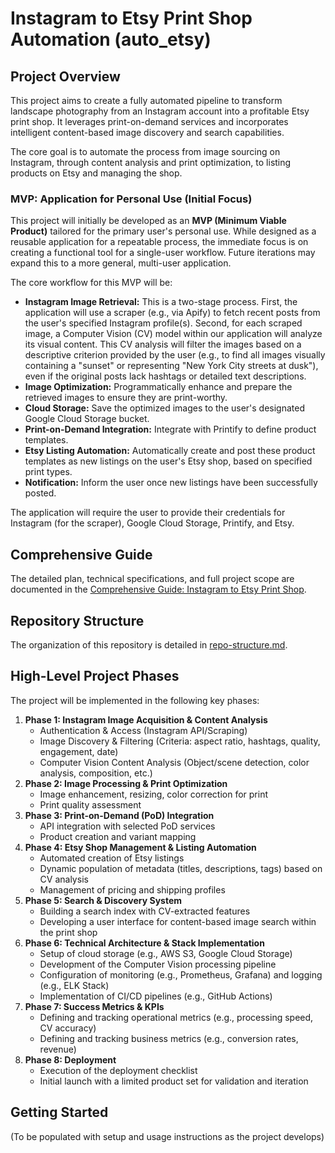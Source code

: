 # Instagram to Etsy Print Shop Automation (auto_etsy)

## Project Overview

This project aims to create a fully automated pipeline to transform landscape photography from an Instagram account into a profitable Etsy print shop. It leverages print-on-demand services and incorporates intelligent content-based image discovery and search capabilities.

The core goal is to automate the process from image sourcing on Instagram, through content analysis and print optimization, to listing products on Etsy and managing the shop.

### MVP: Application for Personal Use (Initial Focus)

This project will initially be developed as an **MVP (Minimum Viable Product)** tailored for the primary user's personal use. While designed as a reusable application for a repeatable process, the immediate focus is on creating a functional tool for a single-user workflow. Future iterations may expand this to a more general, multi-user application.

The core workflow for this MVP will be:

* **Instagram Image Retrieval:** This is a two-stage process. First, the application will use a scraper (e.g., via Apify) to fetch recent posts from the user's specified Instagram profile(s). Second, for each scraped image, a Computer Vision (CV) model within our application will analyze its visual content. This CV analysis will filter the images based on a descriptive criterion provided by the user (e.g., to find all images visually containing a "sunset" or representing "New York City streets at dusk"), even if the original posts lack hashtags or detailed text descriptions.
* **Image Optimization:** Programmatically enhance and prepare the retrieved images to ensure they are print-worthy.
* **Cloud Storage:** Save the optimized images to the user's designated Google Cloud Storage bucket.
* **Print-on-Demand Integration:** Integrate with Printify to define product templates.
* **Etsy Listing Automation:** Automatically create and post these product templates as new listings on the user's Etsy shop, based on specified print types.
* **Notification:** Inform the user once new listings have been successfully posted.

The application will require the user to provide their credentials for Instagram (for the scraper), Google Cloud Storage, Printify, and Etsy.

## Comprehensive Guide

The detailed plan, technical specifications, and full project scope are documented in the [Comprehensive Guide: Instagram to Etsy Print Shop](./Instagram-to-Etsy-Print-Shop%20.md).

## Repository Structure

The organization of this repository is detailed in [repo-structure.md](./repo-structure.md).

## High-Level Project Phases

The project will be implemented in the following key phases:

1. **Phase 1: Instagram Image Acquisition & Content Analysis**
    * Authentication & Access (Instagram API/Scraping)
    * Image Discovery & Filtering (Criteria: aspect ratio, hashtags, quality, engagement, date)
    * Computer Vision Content Analysis (Object/scene detection, color analysis, composition, etc.)
2. **Phase 2: Image Processing & Print Optimization**
    * Image enhancement, resizing, color correction for print
    * Print quality assessment
3. **Phase 3: Print-on-Demand (PoD) Integration**
    * API integration with selected PoD services
    * Product creation and variant mapping
4. **Phase 4: Etsy Shop Management & Listing Automation**
    * Automated creation of Etsy listings
    * Dynamic population of metadata (titles, descriptions, tags) based on CV analysis
    * Management of pricing and shipping profiles
5. **Phase 5: Search & Discovery System**
    * Building a search index with CV-extracted features
    * Developing a user interface for content-based image search within the print shop
6. **Phase 6: Technical Architecture & Stack Implementation**
    * Setup of cloud storage (e.g., AWS S3, Google Cloud Storage)
    * Development of the Computer Vision processing pipeline
    * Configuration of monitoring (e.g., Prometheus, Grafana) and logging (e.g., ELK Stack)
    * Implementation of CI/CD pipelines (e.g., GitHub Actions)
7. **Phase 7: Success Metrics & KPIs**
    * Defining and tracking operational metrics (e.g., processing speed, CV accuracy)
    * Defining and tracking business metrics (e.g., conversion rates, revenue)
8. **Phase 8: Deployment**
    * Execution of the deployment checklist
    * Initial launch with a limited product set for validation and iteration

## Getting Started

(To be populated with setup and usage instructions as the project develops)
